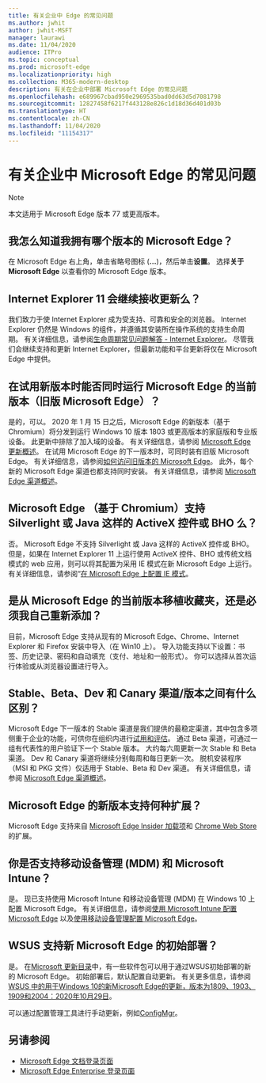 ```yaml
---
title: 有关企业中 Edge 的常见问题
ms.author: jwhit
author: jwhit-MSFT
manager: laurawi
ms.date: 11/04/2020
audience: ITPro
ms.topic: conceptual
ms.prod: microsoft-edge
ms.localizationpriority: high
ms.collection: M365-modern-desktop
description: 有关在企业中部署 Microsoft Edge 的常见问题
ms.openlocfilehash: e689967cbad950e2969535bad0dd63d5d7081798
ms.sourcegitcommit: 12827458f6217f443128e826c1d18d36d401d03b
ms.translationtype: HT
ms.contentlocale: zh-CN
ms.lasthandoff: 11/04/2020
ms.locfileid: "11154317"
---
```

# 有关企业中 Microsoft Edge 的常见问题

> [!NOTE]
> 本文适用于 Microsoft Edge 版本 77 或更高版本。

## 我怎么知道我拥有哪个版本的 Microsoft Edge？

在 Microsoft Edge 右上角，单击省略号图标 (**…**)，然后单击**设置**。 选择**关于 Microsoft Edge** 以查看你的 Microsoft Edge 版本。

## Internet Explorer 11 会继续接收更新么？

我们致力于使 Internet Explorer 成为受支持、可靠和安全的浏览器。 Internet Explorer 仍然是 Windows 的组件，并遵循其安装所在操作系统的支持生命周期。 有关详细信息，请参阅[生命周期常见问题解答 - Internet Explorer](https://support.microsoft.com/help/17454/)。 尽管我们会继续支持和更新 Internet Explorer，但最新功能和平台更新将仅在 Microsoft Edge 中提供。

## 在试用新版本时能否同时运行 Microsoft Edge 的当前版本（旧版 Microsoft Edge）？

是的，可以。 2020 年 1 月 15 日之后，Microsoft Edge 的新版本（基于 Chromium）将分发到运行 Windows 10 版本 1803 或更高版本的家庭版和专业版设备。 此更新中排除了加入域的设备。 有关详细信息，请参阅 [Microsoft Edge 更新概述](https://docs.microsoft.com/deployedge/microsoft-edge-blocker-toolkit#overview)。 在试用 Microsoft Edge 的下一版本时，可同时装有旧版 Microsoft Edge。 有关详细信息，请参阅[如何访问旧版本的 Microsoft Edge](https://docs.microsoft.com/deployedge/microsoft-edge-sysupdate-access-old-edge)。 此外，每个新的 Microsoft Edge 渠道也都支持同时安装。 有关详细信息，请参阅 [Microsoft Edge 渠道概述](https://docs.microsoft.com/deployedge/microsoft-edge-channels)。

## Microsoft Edge （基于 Chromium）支持 Silverlight 或 Java 这样的 ActiveX 控件或 BHO 么？

否。 Microsoft Edge 不支持 Silverlight 或 Java 这样的 ActiveX 控件或 BHO。 但是，如果在 Internet Explorer 11 上运行使用 ActiveX 控件、BHO 或传统文档模式的 web 应用，则可以将其配置为采用 IE 模式在新 Microsoft Edge 上运行。 有关详细信息，请参阅“[在 Microsoft Edge 上配置 IE 模式](https://docs.microsoft.com/DeployEdge/edge-ie-mode)。

## 是从 Microsoft Edge 的当前版本移植收藏夹，还是必须我自己重新添加？

目前，Microsoft Edge 支持从现有的 Microsoft Edge、Chrome、Internet Explorer 和 Firefox 安装中导入（在 Win10 上）。 导入功能支持以下设置：书签、历史记录、密码和自动填充（支付、地址和一般形式）。 你可以选择从首次运行体验或从浏览器设置进行导入。  

## Stable、Beta、Dev 和 Canary 渠道/版本之间有什么区别？

Microsoft Edge 下一版本的 Stable 渠道是我们提供的最稳定渠道，其中包含多项侧重于企业的功能，可供你在组织内进行[试用和评估](https://aka.ms/EdgeEnterprise)。 通过 Beta 渠道，可通过一组有代表性的用户验证下一个 Stable 版本。 大约每六周更新一次 Stable 和 Beta 渠道。 Dev 和 Canary 渠道将继续分别每周和每日更新一次。 脱机安装程序（MSI 和 PKG 文件）仅适用于 Stable、Beta 和 Dev 渠道。 有关详细信息，请参阅 [Microsoft Edge 渠道概述](https://docs.microsoft.com/deployedge/microsoft-edge-channels)。

## Microsoft Edge 的新版本支持何种扩展？

Microsoft Edge 支持来自 [Microsoft Edge Insider 加载项](https://go.microsoft.com/fwlink/?linkid=2081222)和 [Chrome Web Store](https://go.microsoft.com/fwlink/?linkid=2072338) 的扩展。

## 你是否支持移动设备管理 (MDM) 和 Microsoft Intune？

是。 现已支持使用 Microsoft Intune 和移动设备管理 (MDM) 在 Windows 10 上配置 Microsoft Edge。 有关详细信息，请参阅[使用 Microsoft Intune 配置 Microsoft Edge](configure-edge-with-intune.md) 以及[使用移动设备管理配置 Microsoft Edge](configure-edge-with-mdm.md)。

## WSUS 支持新 Microsoft Edge 的初始部署？

是。 在[Microsoft 更新目录](https://www.catalog.update.microsoft.com/Search.aspx?q=the%20new%20microsoft%20edge%20for%20windows)中，有一些软件包可以用于通过WSUS初始部署的新的 Microsoft Edge。 初始部署后，默认配置自动更新。 有关更多信息，请参阅[ WSUS 中的用于Windows 10的新Microsoft Edge的更新，版本为1809、1903、1909和2004：2020年10月29日](https://support.microsoft.com/help/4584642/update-in-wsus-for-the-new-microsoft-edge)。

可以通过配置管理工具进行手动更新，例如[ConfigMgr](https://docs.microsoft.com/configmgr/apps/deploy-use/deploy-edge?toc=https://docs.microsoft.com/DeployEdge/toc.json&bc=https://docs.microsoft.com/DeployEdge/breadcrumb/toc.json)。

## 另请参阅

- [Microsoft Edge 文档登录页面](https://docs.microsoft.com/DeployEdge/)
- [Microsoft Edge Enterprise 登录页面](https://aka.ms/EdgeEnterprise)
